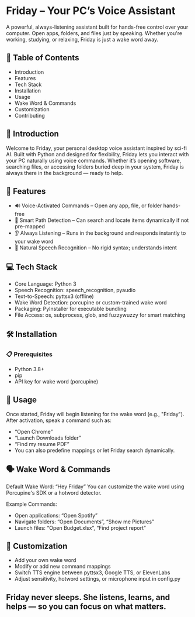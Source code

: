 <h1>Friday – Your PC’s Voice Assistant</h1>
A powerful, always-listening assistant built for hands-free control over your computer. Open apps, folders, and files just by speaking. Whether you're working, studying, or relaxing, Friday is just a wake word away.

<h2>🚀 Table of Contents</h2>
<ul>
<li>Introduction</li>

<li>Features</li>

<li>Tech Stack</li>

<li>Installation</li>

<li>Usage</li>

<li>Wake Word & Commands</li>

<li>Customization</li>

<li>Contributing</li>
</ul>

<h2>📖 Introduction</h2>
Welcome to Friday, your personal desktop voice assistant inspired by sci-fi AI. Built with Python and designed for flexibility, Friday lets you interact with your PC naturally using voice commands. Whether it’s opening software, searching files, or accessing folders buried deep in your system, Friday is always there in the background — ready to help.

<h2>🌟 Features</h2>
<ul>
<li>🔊 Voice-Activated Commands – Open any app, file, or folder hands-free</li>

<li>🧠 Smart Path Detection – Can search and locate items dynamically if not pre-mapped</li>

<li>👂 Always Listening – Runs in the background and responds instantly to your wake word</li>

<li>💬 Natural Speech Recognition – No rigid syntax; understands intent</li>
</ul>

<h2>💻 Tech Stack</h2>
<ul>
<li>Core Language: Python 3</li>

<li>Speech Recognition: speech_recognition, pyaudio</li>

<li>Text-to-Speech: pyttsx3 (offline)</li>

<li>Wake Word Detection: porcupine or custom-trained wake word</li>

<li>Packaging: PyInstaller for executable bundling</li>

<li>File Access: os, subprocess, glob, and fuzzywuzzy for smart matching</li>
</ul>

<h2>🛠 Installation</h2>
<h3>📋 Prerequisites</h3>
<ul>
  <li>Python 3.8+</li>

<li>pip</li>

<li>API key for wake word (porcupine)</li>
</ul>

<h2>🧪 Usage</h2>
Once started, Friday will begin listening for the wake word (e.g., "Friday").
After activation, speak a command such as:
<ul>
<li>“Open Chrome”</li>

<li>“Launch Downloads folder”</li>

<li>“Find my resume PDF”</li>

<li>You can also predefine mappings or let Friday search dynamically.</li>
</ul>

<h2>🗣️ Wake Word & Commands</h2>
Default Wake Word: “Hey Friday”
You can customize the wake word using Porcupine's SDK or a hotword detector.

Example Commands:
<ul>
<li>Open applications: “Open Spotify”</li>

<li>Navigate folders: “Open Documents”, “Show me Pictures”</li>

<li>Launch files: “Open Budget.xlsx”, “Find project report”</li>
</ul>

<h2>🎨 Customization</h2>
<ul>
<li>Add your own wake word</li>

<li>Modify or add new command mappings</li>

<li>Switch TTS engine between pyttsx3, Google TTS, or ElevenLabs</li>

<li>Adjust sensitivity, hotword settings, or microphone input in config.py</li>
</ul>

<h2>Friday never sleeps. She listens, learns, and helps — so you can focus on what matters.</h2>

